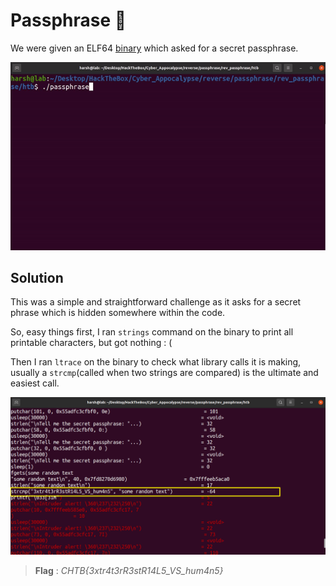 # Passphrase 🙊
We were given an ELF64 [binary](passphrase) which asked for a secret passphrase.

![gif](pass.gif)

## Solution
This was a simple and straightforward challenge as it asks for a secret phrase which is hidden somewhere within the code. 

So, easy things first, I ran `strings` command on the binary to print all printable characters, but got nothing : (

Then I ran `ltrace` on the binary to check what library calls it is making, usually a `strcmp`(called when two strings are compared) is the ultimate and easiest call. 

![img](SS.png)

> **Flag** : _CHTB{3xtr4t3rR3stR14L5_VS_hum4n5}_
